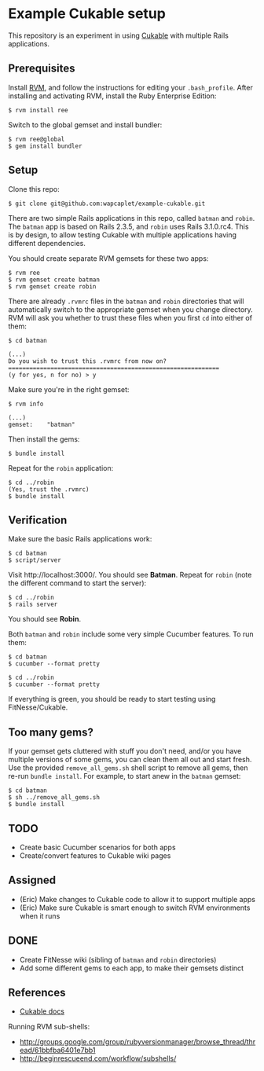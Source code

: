 Example Cukable setup
=====================

This repository is an experiment in using [Cukable](http://github.com/wapcaplet/cukable)
with multiple Rails applications.


Prerequisites
-------------

Install [RVM](http://beginrescueend.com), and follow the instructions for
editing your `.bash_profile`. After installing and activating RVM, install the
Ruby Enterprise Edition:

    $ rvm install ree

Switch to the global gemset and install bundler:

    $ rvm ree@global
    $ gem install bundler


Setup
-----

Clone this repo:

    $ git clone git@github.com:wapcaplet/example-cukable.git

There are two simple Rails applications in this repo, called `batman` and
`robin`. The `batman` app is based on Rails 2.3.5, and `robin` uses Rails
3.1.0.rc4. This is by design, to allow testing Cukable with multiple
applications having different dependencies.

You should create separate RVM gemsets for these two apps:

    $ rvm ree
    $ rvm gemset create batman
    $ rvm gemset create robin

There are already `.rvmrc` files in the `batman` and `robin` directories that
will automatically switch to the appropriate gemset when you change directory.
RVM will ask you whether to trust these files when you first `cd` into either of them:

    $ cd batman

    (...)
    Do you wish to trust this .rvmrc from now on?
    ============================================================
    (y for yes, n for no) > y

Make sure you're in the right gemset:

    $ rvm info

    (...)
    gemset:    "batman"

Then install the gems:

    $ bundle install

Repeat for the `robin` application:

    $ cd ../robin
    (Yes, trust the .rvmrc)
    $ bundle install


Verification
------------

Make sure the basic Rails applications work:

    $ cd batman
    $ script/server


Visit http://localhost:3000/. You should see **Batman**. Repeat for `robin`
(note the different command to start the server):

    $ cd ../robin
    $ rails server

You should see **Robin**.

Both `batman` and `robin` include some very simple Cucumber features. To run them:

    $ cd batman
    $ cucumber --format pretty

    $ cd ../robin
    $ cucumber --format pretty

If everything is green, you should be ready to start testing using FitNesse/Cukable.


Too many gems?
--------------

If your gemset gets cluttered with stuff you don't need, and/or you have
multiple versions of some gems, you can clean them all out and start fresh.
Use the provided `remove_all_gems.sh` shell script to remove all gems, then
re-run `bundle install`. For example, to start anew in the `batman` gemset:

    $ cd batman
    $ sh ../remove_all_gems.sh
    $ bundle install


TODO
----

- Create basic Cucumber scenarios for both apps
- Create/convert features to Cukable wiki pages


Assigned
--------

- (Eric) Make changes to Cukable code to allow it to support multiple apps
- (Eric) Make sure Cukable is smart enough to switch RVM environments when it runs


DONE
----

- Create FitNesse wiki (sibling of `batman` and `robin` directories)
- Add some different gems to each app, to make their gemsets distinct


References
----------

- [Cukable docs](http://rdoc.info/github/wapcaplet/cukable/master/frames)

Running RVM sub-shells:

- http://groups.google.com/group/rubyversionmanager/browse_thread/thread/61bbfba6401e7bb1
- http://beginrescueend.com/workflow/subshells/

